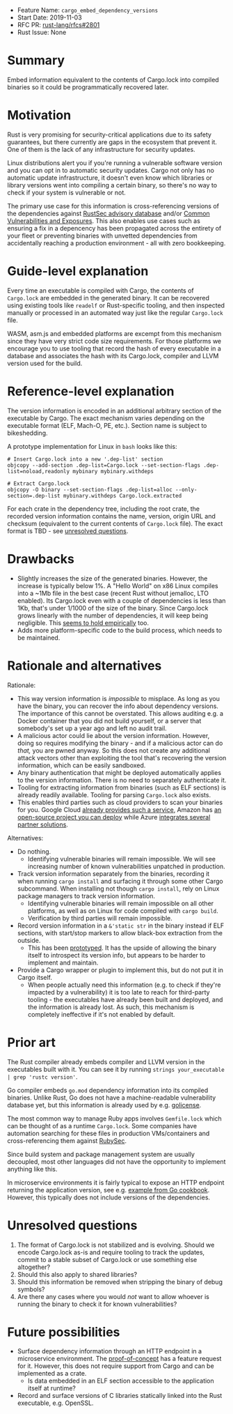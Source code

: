 - Feature Name: `cargo_embed_dependency_versions`
- Start Date: 2019-11-03
- RFC PR: [rust-lang/rfcs#2801](https://github.com/rust-lang/rfcs/pull/2801)
- Rust Issue: None

# Summary
[summary]: #summary

Embed information equivalent to the contents of Cargo.lock into compiled binaries so it could be programmatically recovered later.

# Motivation
[motivation]: #motivation

Rust is very promising for security-critical applications due to its safety guarantees, but there currently are gaps in the ecosystem that prevent it. One of them is the lack of any infrastructure for security updates.

Linux distributions alert you if you're running a vulnerable software version and you can opt in to automatic security updates. Cargo not only has no automatic update infrastructure, it doesn't even know which libraries or library versions went into compiling a certain binary, so there's no way to check if your system is vulnerable or not.

The primary use case for this information is cross-referencing versions of the dependencies against [RustSec advisory database](https://github.com/RustSec/advisory-db) and/or [Common Vulnerabilities and Exposures](https://en.wikipedia.org/wiki/Common_Vulnerabilities_and_Exposures). This also enables use cases such as ensuring a fix in a depencency has been propagated across the entirety of your fleet or preventing binaries with unvetted dependencies from accidentally reaching a production environment - all with zero bookkeeping.

# Guide-level explanation
[guide-level-explanation]: #guide-level-explanation

Every time an executable is compiled with Cargo, the contents of `Cargo.lock` are embedded in the generated binary. It can be recovered using existing tools like `readelf` or Rust-specific tooling, and then inspected manually or processed in an automated way just like the regular `Cargo.lock` file.

WASM, asm.js and embedded platforms are excempt from this mechanism since they have very strict code size requirements. For those platforms we encourage you to use tooling that record the hash of every executable in a database and associates the hash with its Cargo.lock, compiler and LLVM version used for the build.

# Reference-level explanation
[reference-level-explanation]: #reference-level-explanation

The version information is encoded in an additional arbitrary section of the executable by Cargo. The exact mechanism varies depending on the executable format (ELF, Mach-O, PE, etc.). Section name is subject to bikeshedding.

A prototype implementation for Linux in `bash` looks like this:

```shell
# Insert Cargo.lock into a new '.dep-list' section
objcopy --add-section .dep-list=Cargo.lock --set-section-flags .dep-list=noload,readonly mybinary mybinary.withdeps

# Extract Cargo.lock
objcopy -O binary --set-section-flags .dep-list=alloc --only-section=.dep-list mybinary.withdeps Cargo.lock.extracted
```

For each crate in the dependency tree, including the root crate, the recorded version information contains the name, version, origin URL and checksum (equivalent to the current contents of `Cargo.lock` file). The exact format is TBD - see [unresolved questions](#unresolved-questions).

# Drawbacks
[drawbacks]: #drawbacks

- Slightly increases the size of the generated binaries. However, the increase is typically below 1%. A "Hello World" on x86 Linux compiles into a ~1Mb file in the best case (recent Rust without jemalloc, LTO enabled). Its Cargo.lock even with a couple of dependencies is less than 1Kb, that's under 1/1000 of the size of the binary. Since Cargo.lock grows linearly with the number of dependencies, it will keep being negligible. This [seems to hold empirically](https://github.com/rust-lang/rfcs/pull/2801#issuecomment-549184251) too.
- Adds more platform-specific code to the build process, which needs to be maintained.

# Rationale and alternatives
[rationale-and-alternatives]: #rationale-and-alternatives

Rationale:

- This way version information is *impossible* to misplace. As long as you have the binary, you can recover the info about dependency versions. The importance of this cannot be overstated. This allows auditing e.g. a Docker container that you did not build yourself, or a server that somebody's set up a year ago and left no audit trail.
- A malicious actor could lie about the version information. However, doing so requires modifying the binary - and if a malicious actor can do _that,_ you are pwned anyway. So this does not create any additional attack vectors other than exploiting the tool that's recovering the version information, which can be easily sandboxed.
- Any binary authentication that might be deployed automatically applies to the version information. There is no need to separately authenticate it.
- Tooling for extracting information from binaries (such as ELF sections) is already readily available. Tooling for parsing `Cargo.lock` also exists.
- This enables third parties such as cloud providers to scan your binaries for you. Google Cloud [already provides such a service](https://cloud.google.com/container-registry/docs/get-image-vulnerabilities), Amazon has [an open-source project you can deploy](https://aws.amazon.com/blogs/publicsector/detect-vulnerabilities-in-the-docker-images-in-your-applications/) while Azure [integrates several partner solutions](https://docs.microsoft.com/en-us/azure/security-center/security-center-vulnerability-assessment-recommendations).

Alternatives:

- Do nothing.
  - Identifying vulnerable binaries will remain impossible. We will see increasing number of known vulnerabilities unpatched in production.
- Track version information separately from the binaries, recording it when running `cargo install` and surfacing it through some other Cargo subcommand. When installing not though `cargo install`, rely on Linux package managers to track version information.
  - Identifying vulnerable binaries will remain impossible on all other platforms, as well as on Linux for code compiled with `cargo build`.
  - Verification by third parties will remain impossible.
- Record version information in a `&'static str` in the binary instead if ELF sections, with start/stop markers to allow black-box extraction from the outside.
  - This has been [prototyped](https://github.com/Shnatsel/rust-audit). It has the upside of allowing the binary itself to introspect its version info, but appears to be harder to implement and maintain.
- Provide a Cargo wrapper or plugin to implement this, but do not put it in Cargo itself.
  - When people actually need this information (e.g. to check if they're impacted by a vulnerability) it is too late to reach for third-party tooling - the executables have already been built and deployed, and the information is already lost. As such, this mechanism is completely ineffective if it's not enabled by default.

# Prior art
[prior-art]: #prior-art

The Rust compiler already embeds compiler and LLVM version in the executables built with it. You can see it by running `strings your_executable | grep 'rustc version'`.

Go compiler embeds `go.mod` dependency information into its compiled binaries. Unlike Rust, Go does not have a machine-readable vulnerability database yet, but this information is already used by e.g. [golicense](https://github.com/mitchellh/golicense).

The most common way to manage Ruby apps involves `Gemfile.lock` which can be thought of as a runtime `Cargo.lock`. Some companies have automation searching for these files in production VMs/containers and cross-referencing them against [RubySec](https://rubysec.com/).

Since build system and package management system are usually decoupled, most other languages did not have the opportunity to implement anything like this.

In microservice environments it is fairly typical to expose an HTTP endpoint returning the application version, see e.g. [example from Go cookbook](https://blog.kowalczyk.info/article/vEja/embedding-build-number-in-go-executable.html). However, this typically does not include versions of the dependencies.

# Unresolved questions
[unresolved-questions]: #unresolved-questions

1. The format of Cargo.lock is not stabilized and is evolving. Should we encode Cargo.lock as-is and require tooling to track the updates, commit to a stable subset of Cargo.lock or use something else altogether?
1. Should this also apply to shared libraries?
1. Should this information be removed when stripping the binary of debug symbols?
1. Are there any cases where you would _not_ want to allow whoever is running the binary to check it for known vulnerabilities? 

# Future possibilities
[future-possibilities]: #future-possibilities

- Surface dependency information through an HTTP endpoint in a microservice environment. The [proof-of-concept](https://github.com/Shnatsel/rust-audit/issues/2) has a feature request for it. However, this does not require support from Cargo and can be implemented as a crate.
  - Is data embedded in an ELF section accessible to the application itself at runtime?
- Record and surface versions of C libraries statically linked into the Rust executable, e.g. OpenSSL.
